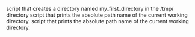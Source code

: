 script that creates a directory named my_first_directory in the /tmp/ directory
script that prints the absolute path name of the current working directory.
script that prints the absolute path name of the current working directory.
